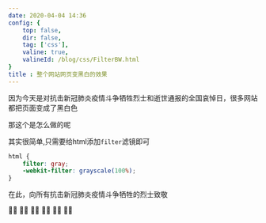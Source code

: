 ```yaml
---
date: 2020-04-04 14:36
config: {
    top: false,
    dir: false,
    tag: ['css'],
    valine: true,
    valineId: /blog/css/FilterBW.html
}
title : 整个网站网页变黑白的效果
---
```



因为今天是对抗击新冠肺炎疫情斗争牺牲烈士和逝世通报的全国哀悼日，很多网站都把页面变成了黑白色

那这个是怎么做的呢

其实很简单,只需要给html添加<code class="default">filter</code>滤镜即可

```css
html {
    filter: gray;
    -webkit-filter: grayscale(100%);
}
```

在此，向所有抗击新冠肺炎疫情斗争牺牲的烈士致敬 

👩‍⚕️ 👨‍⚕️ 👩‍🏭 👨‍🏭 👮‍♀️ 👮‍♂️
